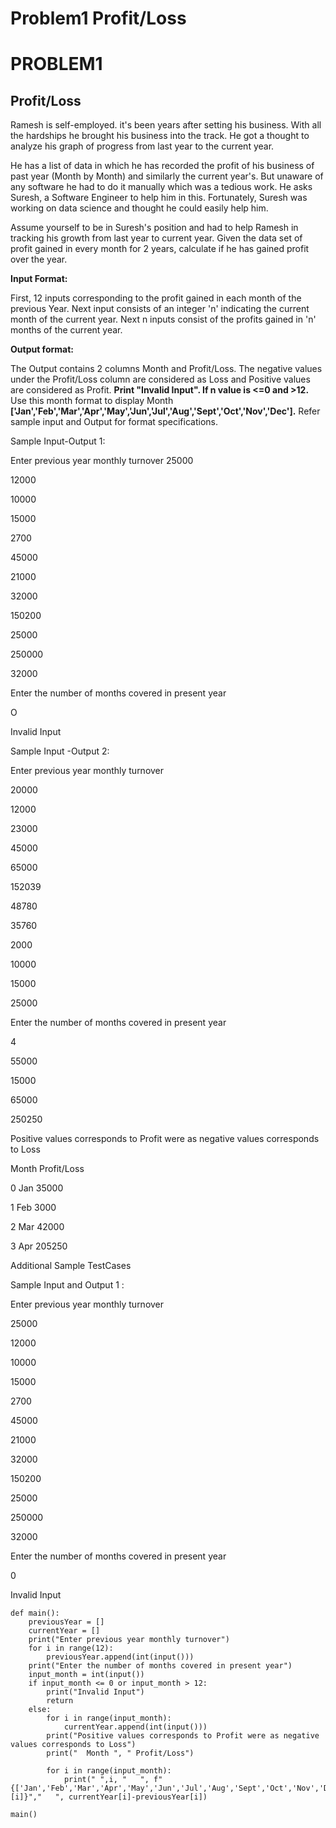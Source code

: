 # Problem1 Profit/Loss

# PROBLEM1

## Profit/Loss

Ramesh is self-employed. it's been years after setting his business. With all the hardships he brought his business into the track. He got a thought to analyze his graph of progress from last year to the current year.

He has a list of data in which he has recorded the profit of his business of past year (Month by Month) and similarly the current year's. But unaware of any software he had to do it manually which was a tedious work. He asks Suresh, a Software Engineer to help him in this. Fortunately, Suresh was working on data science and thought he could easily help him.

Assume yourself to be in Suresh's position and had to help Ramesh in tracking his growth from last year to current year. Given the data set of profit gained in every month for 2 years, calculate if he has gained profit over the year.

**Input Format:**

First, 12 inputs corresponding to the profit gained in each month of the previous Year.
Next input consists of an integer 'n' indicating the current month of the current year.
Next n inputs consist of the profits gained in 'n' months of the current year.

**Output format:**

The Output contains 2 columns Month and Profit/Loss. The negative values under the Profit/Loss column are considered as Loss and Positive values are considered as Profit.
**Print "Invalid Input". If n value is <=0 and >12.**
Use this month format to display Month **['Jan','Feb','Mar','Apr','May','Jun','Jul','Aug','Sept','Oct','Nov','Dec'].**
Refer sample input and Output for format specifications.

Sample Input-Output 1:

Enter previous year monthly turnover
25000

12000

10000

15000

2700

45000

21000

32000

150200

25000

250000

32000

Enter the number of months covered in present year

O

Invalid Input

Sample Input -Output 2:

Enter previous year monthly turnover

20000

12000

23000

45000

65000

152039

48780

35760

2000

10000

15000

25000

Enter the number of months covered in present year

4

55000

15000

65000

250250

Positive values corresponds to Profit were as negative values corresponds to Loss

Month Profit/Loss

0 Jan 35000

1 Feb 3000

2 Mar 42000

3 Apr 205250

Additional Sample TestCases

Sample Input and Output 1 :

Enter previous year monthly turnover

25000

12000

10000

15000

2700

45000

21000

32000

150200

25000

250000

32000

Enter the number of months covered in present year

0

Invalid Input

```
def main():
    previousYear = []
    currentYear = []
    print("Enter previous year monthly turnover")
    for i in range(12):
        previousYear.append(int(input()))
    print("Enter the number of months covered in present year")
    input_month = int(input())
    if input_month <= 0 or input_month > 12:
        print("Invalid Input")
        return
    else:
        for i in range(input_month):
            currentYear.append(int(input()))
        print("Positive values corresponds to Profit were as negative values corresponds to Loss")
        print("  Month ", " Profit/Loss")

        for i in range(input_month):
            print(" ",i, "   ", f"{['Jan','Feb','Mar','Apr','May','Jun','Jul','Aug','Sept','Oct','Nov','Dec'][i]}","   ", currentYear[i]-previousYear[i])

main()
```

